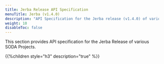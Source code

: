 ```yaml
---
title: Jerba Release API Specification
menuTitle: Jerba (v1.4.0)
description: "API Specification for the Jerba release (v1.4.0) of various SODA Projects"
weight: 10
disableToc: false
---
```


This section provides API specification for the Jerba Release of various SODA Projects. 
 

{{%children style="h3" description="true" %}}